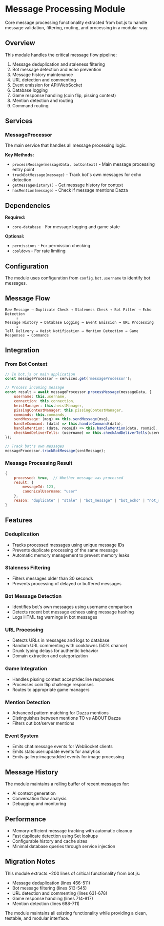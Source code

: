 # Message Processing Module

Core message processing functionality extracted from bot.js to handle message validation, filtering, routing, and processing in a modular way.

## Overview

This module handles the critical message flow pipeline:
1. Message deduplication and staleness filtering
2. Bot message detection and echo prevention
3. Message history maintenance
4. URL detection and commenting
5. Event emission for API/WebSocket
6. Database logging
7. Game response handling (coin flip, pissing contest)
8. Mention detection and routing
9. Command routing

## Services

### MessageProcessor

The main service that handles all message processing logic.

**Key Methods:**
- `processMessage(messageData, botContext)` - Main message processing entry point
- `trackBotMessage(message)` - Track bot's own messages for echo detection
- `getMessageHistory()` - Get message history for context
- `hasMention(message)` - Check if message mentions Dazza

## Dependencies

**Required:**
- `core-database` - For message logging and game state

**Optional:**
- `permissions` - For permission checking
- `cooldown` - For rate limiting

## Configuration

The module uses configuration from `config.bot.username` to identify bot messages.

## Message Flow

```
Raw Message → Duplicate Check → Staleness Check → Bot Filter → Echo Detection
     ↓
Message History → Database Logging → Event Emission → URL Processing
     ↓
Tell Delivery → Heist Notification → Mention Detection → Game Responses → Commands
```

## Integration

### From Bot Context

```javascript
// In bot.js or main application
const messageProcessor = services.get('messageProcessor');

// Process incoming message
const result = await messageProcessor.processMessage(messageData, {
    username: this.username,
    connection: this.connection,
    heistManager: this.heistManager,
    pissingContestManager: this.pissingContestManager,
    commands: this.commands,
    sendMessage: (msg) => this.sendMessage(msg),
    handleCommand: (data) => this.handleCommand(data),
    handleMention: (data, roomId) => this.handleMention(data, roomId),
    checkAndDeliverTells: (username) => this.checkAndDeliverTells(username)
});

// Track bot's own messages
messageProcessor.trackBotMessage(sentMessage);
```

### Message Processing Result

```javascript
{
    processed: true,  // Whether message was processed
    result: {
        messageId: 123,
        canonicalUsername: "user"
    },
    reason: "duplicate" | "stale" | "bot_message" | "bot_echo" | "not_ready"
}
```

## Features

### Deduplication
- Tracks processed messages using unique message IDs
- Prevents duplicate processing of the same message
- Automatic memory management to prevent memory leaks

### Staleness Filtering
- Filters messages older than 30 seconds
- Prevents processing of delayed or buffered messages

### Bot Message Detection
- Identifies bot's own messages using username comparison
- Detects recent bot message echoes using message hashing
- Logs HTML tag warnings in bot messages

### URL Processing
- Detects URLs in messages and logs to database
- Random URL commenting with cooldowns (50% chance)
- Drunk typing delays for authentic behavior
- Domain extraction and categorization

### Game Integration
- Handles pissing contest accept/decline responses
- Processes coin flip challenge responses
- Routes to appropriate game managers

### Mention Detection
- Advanced pattern matching for Dazza mentions
- Distinguishes between mentions TO vs ABOUT Dazza
- Filters out bot/server mentions

### Event System
- Emits chat:message events for WebSocket clients
- Emits stats:user:update events for analytics
- Emits gallery:image:added events for image processing

## Message History

The module maintains a rolling buffer of recent messages for:
- AI context generation
- Conversation flow analysis
- Debugging and monitoring

## Performance

- Memory-efficient message tracking with automatic cleanup
- Fast duplicate detection using Set lookups
- Configurable history and cache sizes
- Minimal database queries through service injection

## Migration Notes

This module extracts ~200 lines of critical functionality from bot.js:
- Message deduplication (lines 466-511)
- Bot message filtering (lines 513-545)
- URL detection and commenting (lines 631-678)
- Game response handling (lines 714-817)
- Mention detection (lines 688-711)

The module maintains all existing functionality while providing a clean, testable, and modular interface.